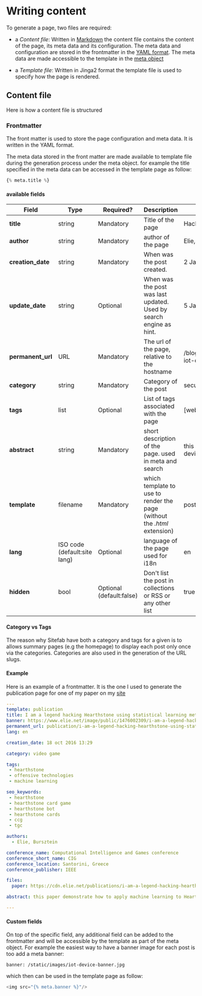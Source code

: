 # Writing content

To generate a page, two files are required:

- a *Content file*: Written in [Markdown](https://github.com/adam-p/markdown-here/wiki/Markdown-Cheatsheet) the content file contains the content of the page, its meta data and its configuration. The meta data and configuration are stored in the frontmatter in the [YAML format](http://docs.ansible.com/ansible/YAMLSyntax.html). The meta data are made accessible to the template in the [meta object](/documentation/post.md)

- a *Template file*: Written in Jinga2 format the template file is used to specify how the page is rendered.

## Content file

Here is how a content file is structured

### Frontmatter

The front matter is used to store the page configuration and meta data. It is written in the YAML format.

The meta data stored in the front matter are made available to template file during the generation process under the meta object. for example the title specified in the 
meta data can be accessed in the template page as follow:

```Python
{% meta.title %}
```

#### available fields

| Field               | Type        | Required?    | Description                                   | Example           |
| --------------------|-----------  | ---------  | -----------                                   | ------------------- |
| **title**           | string 		  | Mandatory  | Title of the page                             | Hacking IoT devices |
| **author**          | string 		  | Mandatory  | author of the page                            | Elie, Bursztein |
| **creation_date**   | string 		  | Mandatory  | When was the post created.                    | 2 Jan 2017 17:23|
| **update_date**     | string 		  | Optional   | When was the post was last updated. Used by search engine as hint.                   | 5 Jan 2017 22:23|
| **permanent_url**   | URL 		    | Mandatory  | The url of the page, relative to the hostname | /blog/security/hacking-iot-devices|
| **category**        | string 		  | Mandatory  | Category of the post                          | security | 
| **tags**            | list 		    | Optional   | List of tags associated with the page         | [web, performance] |
| **abstract**        | string 		  | Mandatory  | short description of the page. used in meta and search| this is how to hack iot device|
| **template**        | filename 	  | Mandatory  | which template to use to render the page (without the *.html* extension) | post |
| **lang**      	    | ISO code (default:site lang)	| Optional  | language of the page used for i18n | en |
| **hidden**          | bool         | Optional (default:false)  | Don't list the post in collections or RSS or any other list| true |

#### Category vs Tags

The reason why Sitefab have both a category and tags for a given is to allows summary pages (e.g the homepage) to display each post only once via the categories.
Categories are also used in the generation of the URL slugs.

#### Example

Here is an example of a frontmatter. It is the one I used to generate the publication page for one of my paper on my [site](https://www.elie.net/publication/i-am-a-legend-hacking-hearthstone-using-statistical-learning-method)
```YAML
---
template: publication
title: I am a legend hacking Hearthstone using statistical learning methods
banner: https://www.elie.net/image/public/1476002309/i-am-a-legend-hacking-hearthstone-using-statistical-learning-methods.jpg
permanent_url: publication/i-am-a-legend-hacking-hearthstone-using-statistical-learning-method
lang: en

creation_date: 18 oct 2016 13:29

category: video game

tags: 
 - hearthstone
 - offensive technologies
 - machine learning

seo_keywords: 
 - hearthstone
 - hearthstone card game
 - hearthstone bot
 - hearthstone cards 
 - ccg
 - tgc

authors:
  - Elie, Bursztein

conference_name: Computational Intelligence and Games conference
conference_short_name: CIG
conference_location: Santorini, Greece
conference_publisher: IEEE

files:
  paper: https://cdn.elie.net/publications/i-am-a-legend-hacking-hearthstone-using-statistical-learning-methods.pdf

abstract: this paper demonstrate how to apply machine learning to Hearthstone to predict opponent future plays and game outcome.

---
```

#### Custom fields

On top of the specific field, any additional field can be added to the frontmatter and will be accessible by the template as part of the meta object.
For example the easiest way to have a banner image for each post is too add a meta banner:

```
banner: /static/images/iot-device-banner.jpg
```

which then can be used in the template page as follow:

```python
<img src="{% meta.banner %}"/>
```